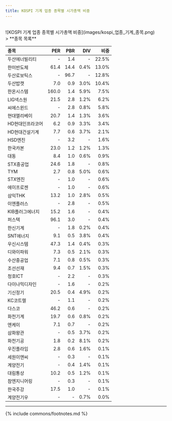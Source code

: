 ```yaml
---
title: KOSPI 기계 업종 종목별 시가총액 비중
---
```

<br>
![KOSPI 기계 업종 종목별 시가총액 비중](images/kospi_업종_기계_종목.png)

<br>
> **종목 목록<a id="list"></a>**

| **종목** | **PER** | **PBR** | **DIV** | **비중** |
| :------- | ------: | ------: | ------: | -------: |
| 두산에너빌리티 | - | 1.4 | - | 22.5% |
| 한미반도체 | 61.4 | 14.4 | 0.4% | 13.0% |
| 두산로보틱스 | - | 96.7 | - | 12.8% |
| 두산밥캣 | 7.0 | 0.9 | 3.0% | 10.4% |
| 한온시스템 | 160.0 | 1.4 | 5.9% | 7.5% |
| LIG넥스원 | 21.5 | 2.8 | 1.2% | 6.2% |
| 씨에스윈드 | - | 2.8 | 0.8% | 5.8% |
| 현대엘리베이 | 20.7 | 1.4 | 1.3% | 3.6% |
| HD현대인프라코어 | 6.2 | 0.9 | 3.3% | 3.4% |
| HD현대건설기계 | 7.7 | 0.6 | 3.7% | 2.1% |
| HSD엔진 | - | 3.2 | - | 1.6% |
| 한국카본 | 23.0 | 1.2 | 1.2% | 1.3% |
| 대동 | 8.4 | 1.0 | 0.6% | 0.9% |
| STX중공업 | 24.6 | 1.8 | - | 0.8% |
| TYM | 2.7 | 0.8 | 5.0% | 0.6% |
| STX엔진 | - | 1.0 | - | 0.6% |
| 에이프로젠 | - | 1.0 | - | 0.6% |
| 삼익THK | 13.2 | 1.0 | 2.8% | 0.5% |
| 이엔플러스 | - | 2.8 | - | 0.5% |
| KIB플러그에너지 | 15.2 | 1.6 | - | 0.4% |
| 퍼스텍 | 96.1 | 3.0 | - | 0.4% |
| 한신기계 | - | 1.8 | 0.2% | 0.4% |
| SNT에너지 | 9.1 | 0.5 | 3.8% | 0.4% |
| 우신시스템 | 47.3 | 1.4 | 0.4% | 0.3% |
| 디와이파워 | 7.3 | 0.5 | 2.1% | 0.3% |
| 수산중공업 | 7.1 | 0.8 | 0.5% | 0.3% |
| 조선선재 | 9.4 | 0.7 | 1.5% | 0.3% |
| 청호ICT | - | 2.2 | - | 0.3% |
| 다이나믹디자인 | - | 1.6 | - | 0.2% |
| 기신정기 | 20.5 | 0.4 | 4.9% | 0.2% |
| KC코트렐 | - | 1.1 | - | 0.2% |
| 다스코 | 46.2 | 0.6 | - | 0.2% |
| 화천기계 | 19.7 | 0.6 | 0.8% | 0.2% |
| 엔케이 | 7.1 | 0.7 | - | 0.2% |
| 삼화왕관 | - | 0.5 | 3.7% | 0.2% |
| 화천기공 | 1.8 | 0.2 | 8.1% | 0.2% |
| 우진플라임 | 2.8 | 0.6 | 1.6% | 0.1% |
| 세원이앤씨 | - | 0.3 | - | 0.1% |
| 계양전기 | - | 0.4 | 1.4% | 0.1% |
| 대림통상 | 10.2 | 0.5 | 1.2% | 0.1% |
| 참엔지니어링 | - | 0.3 | - | 0.1% |
| 한국주강 | 17.5 | 1.0 | - | 0.1% |
| 계양전기우 | - | - | 0.7% | 0.0% |

---
{% include commons/footnotes.md %}